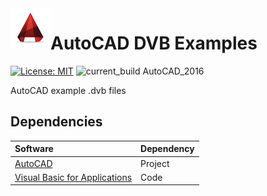 <img align="left" src="Images/ReadMe/autocad.png" width="64px" >

# AutoCAD DVB Examples
[![License: MIT](https://img.shields.io/badge/License-MIT-yellow.svg)](LICENSE "MIT License Copyright © Anthony Duguid")
![current_build AutoCAD_2016](https://img.shields.io/badge/current_build-AutoCAD_2016-red.svg)

AutoCAD example .dvb files

## Dependencies
|Software                        |Dependency                 |
|:-------------------------------|:--------------------------|
|[AutoCAD](https://www.autodesk.com)|Project|
|[Visual Basic for Applications](https://msdn.microsoft.com/en-us/vba/vba-language-reference)|Code|
